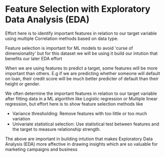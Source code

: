 # Feature Selection with Exploratory Data Analysis (EDA)

Effort here is to identify important features in relation to our target variable using multiple Correlation methods based on data type.

Feature selection is important for ML models to avoid 'curse of dimensionality' but for this dataset we will be using it build our intution that benefits our later EDA effort 

When we are using features to predict a target, some features will be more important than others. 
E.g if we are predicting whether someone will default on loan, their credit score will be much better predicter of default than their height or gender.

We often determine the important features in relation to our target variable after fitting data in a ML algorithm like Logistic regression or Multiple linear regression, but effort here is to show feature selection methods like

- Variance thresholding: Remove features with too little or too much variation
- Univariate statistical selection: Use statistical test between features and the target to measure relationship strength.

The above are important in building intution that makes Exploratory Data Analysis (EDA) more affective in drawing insights which are so valuable for marketing campaigns and business
